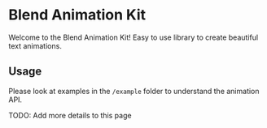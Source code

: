 # Blend Animation Kit

Welcome to the Blend Animation Kit!
Easy to use library to create beautiful text animations.

## Usage

Please look at examples in the `/example` folder to understand the animation API.

TODO: Add more details to this page